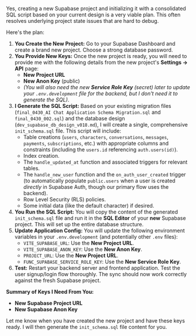 
Yes, creating a new Supabase project and initializing it with a consolidated SQL script based on your current design is a very viable plan. This often resolves underlying project state issues that are hard to debug.

Here's the plan:

1.  **You Create the New Project:** Go to your Supabase Dashboard and create a brand new project. Choose a strong database password.
2.  **You Provide New Keys:** Once the new project is ready, you will need to provide me with the following details from the new project's **Settings -> API** page:
    *   **New Project URL**
    *   **New Anon Key** (public)
    *   *(You will also need the new **Service Role Key** (secret) later to update your `.env.development` file for the backend, but I don't need it to generate the SQL)*.
3.  **I Generate the SQL Script:** Based on your existing migration files (`final_0430_AI Chat Application Schema Migration.sql` and `final_0430_002.sql`) and the database design (`dev_supabase_db_design_v018.md`), I will create a single, comprehensive `init_schema.sql` file. This script will include:
    *   Table creations (`users`, `characters`, `conversations`, `messages`, `payments`, `subscriptions`, etc.) with appropriate columns and constraints (including the `users.id` referencing `auth.users(id)`).
    *   Index creation.
    *   The `handle_updated_at` function and associated triggers for relevant tables.
    *   The `handle_new_user` function and the `on_auth_user_created` trigger (to automatically populate `public.users` when a user is created *directly* in Supabase Auth, though our primary flow uses the backend).
    *   Row Level Security (RLS) policies.
    *   Some initial data (like the default character) if desired.
4.  **You Run the SQL Script:** You will copy the content of the generated `init_schema.sql` file and run it in the **SQL Editor** of your **new** Supabase project. This will set up the entire database structure.
5.  **Update Application Config:** You will update the following environment variables in your `.env.development` (and potentially other `.env` files):
    *   `VITE_SUPABASE_URL`: Use the **New Project URL**.
    *   `VITE_SUPABASE_ANON_KEY`: Use the **New Anon Key**.
    *   `PROJECT_URL`: Use the **New Project URL**.
    *   `FUNC_SUPABASE_SERVICE_ROLE_KEY`: Use the **New Service Role Key**.
6.  **Test:** Restart your backend server and frontend application. Test the user signup/login flow thoroughly. The sync should now work correctly against the fresh Supabase project.

**Summary of Keys I Need From You:**

*   **New Supabase Project URL**
*   **New Supabase Anon Key**

Let me know when you have created the new project and have these keys ready. I will then generate the `init_schema.sql` file content for you.
